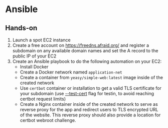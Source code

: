 # Ansible

## Hands-on
1. Launch a spot EC2 instance
2. Create a free account on https://freedns.afraid.org/ and register a subdomain on any available domain names and set the A record to the public IP of your EC2
3. Create an Ansible playbook to do the following automation on your EC2:
   * Install Docker
   * Create a Docker network named `application-net`
   * Create a container from `yeasy/simple-web:latest` image inside of the created network
   * Use `certbot` container or installation to get a valid TLS certificate for your subdomain (use [--test-cert](https://certbot.eff.org/docs/using.html#certbot-command-line-options) flag for testin, to avoid reaching certbot request limits)
   * Create a Nginx container inside of the created network to serve as reverse proxy for the app and redirect users to TLS encrypted URL of the website. This reverse proxy should also provide a location for certbot webroot challenge.
